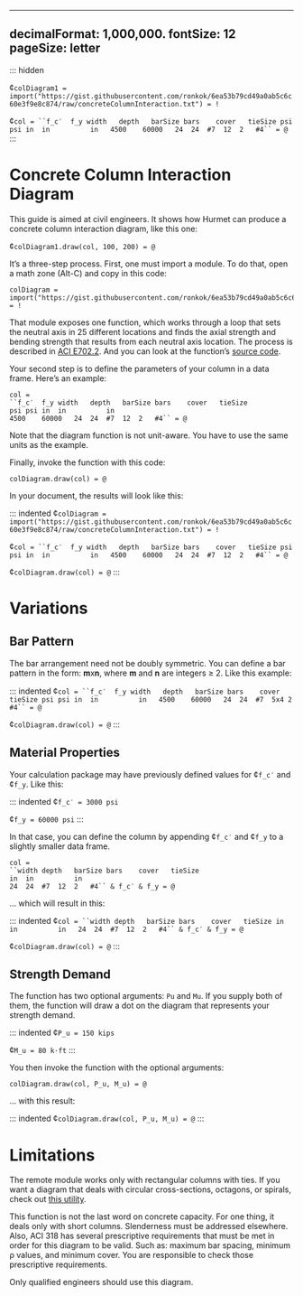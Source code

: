 ---------------
decimalFormat: 1,000,000.
fontSize: 12
pageSize: letter
---------------

::: hidden

¢` colDiagram1 =
import("https://gist.githubusercontent.com/ronkok/6ea53b79cd49a0ab5c6c60e3f9e8c874/raw/concreteColumnInteraction.txt") = ! `

¢``` col =
``f_c′	f_y	width	depth	barSize	bars	cover	tieSize
psi	psi	in	in			in	
4500	60000	24	24	#7	12	2	#4`` = @ ```
:::

# Concrete Column Interaction Diagram

This guide is aimed at civil engineers. It shows how Hurmet can produce a
concrete column interaction diagram, like this one:

¢` colDiagram1.draw(col, 100, 200) = @ `

It’s a three-step process. First, one must import a module. To do that, open a
math zone (Alt-C) and copy in this code:

```
colDiagram = import("https://gist.githubusercontent.com/ronkok/6ea53b79cd49a0ab5c6c60e3f9e8c874/raw/concreteColumnInteraction.txt") = !
```

That module exposes one function, which works through a loop that sets the neutral
axis in 25 different locations and finds the axial strength and bending strength
that results from each neutral axis location. The process is described in [ACI E702.2][1].
And you can look at the function’s [source code][2].

Your second step is to define the parameters of your column in a data frame.
Here’s an example:

```
col =
``f_c′	f_y	width	depth	barSize	bars	cover	tieSize
psi	psi	in	in			in	
4500	60000	24	24	#7	12	2	#4`` = @
```

Note that the diagram function is not unit-aware. You have to use the same units
as the example.

Finally, invoke the function with this code:

```
colDiagram.draw(col) = @
```

In your document, the results will look like this:

::: indented
¢` colDiagram =
import("https://gist.githubusercontent.com/ronkok/6ea53b79cd49a0ab5c6c60e3f9e8c874/raw/concreteColumnInteraction.txt") = ! `

¢``` col =
``f_c′	f_y	width	depth	barSize	bars	cover	tieSize
psi	psi	in	in			in	
4500	60000	24	24	#7	12	2	#4`` = @ ```

¢` colDiagram.draw(col) = @ `
:::

# Variations

## Bar Pattern

The bar arrangement need not be doubly symmetric. You can define a bar pattern
in the form: 𝐦x𝐧, where 𝐦 and 𝐧 are integers ≥ 2. Like this example:

::: indented
¢``` col =
``f_c′	f_y	width	depth	barSize	bars	cover	tieSize
psi	psi	in	in			in	
4500	60000	24	24	#7	5x4	2	#4`` = @ ```

¢` colDiagram.draw(col) = @ `
:::

## Material Properties

Your calculation package may have previously defined values for ¢` f_c′ ` and ¢` f_y `.
Like this:

::: indented
¢` f_c′ = 3000 psi `

¢` f_y = 60000 psi `
:::

In that case, you can define the column by appending ¢` f_c′ ` and ¢` f_y ` to
a slightly smaller data frame.

```
col =
``width	depth	barSize	bars	cover	tieSize
in	in			in	
24	24	#7	12	2	#4`` & f_c′ & f_y = @
```

… which will result in this:

::: indented
¢``` col =
``width	depth	barSize	bars	cover	tieSize
in	in			in	
24	24	#7	12	2	#4`` & f_c′ & f_y = @ ```

¢` colDiagram.draw(col) = @ `
:::

## Strength Demand

The function has two optional arguments: `Pu` and `Mu`. If you supply both of
them, the function will draw a dot on the diagram that represents your strength
demand.

::: indented
¢` P_u = 150 kips `

¢` M_u = 80 k·ft `
:::

You then invoke the function with the optional arguments:

```
colDiagram.draw(col, P_u, M_u) = @
```

… with this result:

::: indented
¢` colDiagram.draw(col, P_u, M_u) = @ `
:::

# Limitations

The remote module works only with rectangular columns with ties. If you want
a diagram that deals with circular cross-sections, octagons, or spirals,
check out [this utility][3].

This function is not the last word on concrete capacity. For one thing, it deals
only with short columns. Slenderness must be addressed elsewhere. Also, ACI 318
has several prescriptive requirements that must be met in order for this
diagram to be valid. Such as: maximum bar spacing, minimum ρ values, and
minimum cover. You are responsible to check those prescriptive requirements. 

Only qualified engineers should use this diagram.


[1]: https://www.concrete.org/portals/0/files/pdf/e702.2_interaction_diagram_for_concrete_columns_2007-02-20.pdf

[2]: https://gist.githubusercontent.com/ronkok/6ea53b79cd49a0ab5c6c60e3f9e8c874/raw/concreteColumnInteraction.txt

[3]: https://observablehq.com/@ronkok/concrete-column-interaction-diagram
